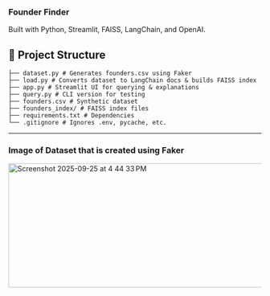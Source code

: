 ### Founder Finder
Built with Python, Streamlit, FAISS, LangChain, and OpenAI.

## 📂 Project Structure
```
├── dataset.py # Generates founders.csv using Faker
├── load.py # Converts dataset to LangChain docs & builds FAISS index
├── app.py # Streamlit UI for querying & explanations
├── query.py # CLI version for testing
├── founders.csv # Synthetic dataset 
├── founders_index/ # FAISS index files 
├── requirements.txt # Dependencies
└── .gitignore # Ignores .env, pycache, etc.
```
--- 
### Image of Dataset that is created using Faker 
<img width="1086" height="247" alt="Screenshot 2025-09-25 at 4 44 33 PM" src="https://github.com/user-attachments/assets/12ec8d6b-393e-48e1-af05-07cbcccdfc0b" />
